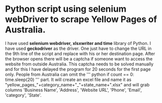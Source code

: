 # Python script using selenium webDriver to scrape Yellow Pages of Australia.

I have used **selenium webdriver, xlsxwriter and time** library of Python. I have used **geckodriver** as the driver. One just have to change the URL in the 9th line of the script and replace with his or her destination page. After the browser opens there will be a captcha if someone want to access the website from outside Australia. This captcha needs to be solved manually and for this I have delayed the program for 20 seconds for the first page only. People from Australia can omit the
''' python
    if count == 0:
        time.sleep(20)
'''
part. It will create an excel file and name it as "yellow_pages_"+category_name+"_"+state_name+".xlsx" and will grab columns 'Business Name', 'Address', 'Website URL', 'Phone', 'Email', 'category', 'State'.
